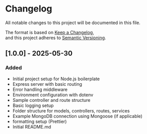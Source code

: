 # Changelog

All notable changes to this project will be documented in this file.

The format is based on [Keep a Changelog](https://keepachangelog.com/en/1.0.0/),  
and this project adheres to [Semantic Versioning](https://semver.org/).

## [1.0.0] - 2025-05-30
### Added
- Initial project setup for Node.js boilerplate
- Express server with basic routing
- Error handling middleware
- Environment configuration with dotenv
- Sample controller and route structure
- Basic logging setup
- Folder structure for models, controllers, routes, services
- Example MongoDB connection using Mongoose (if applicable)
- formatting setup (Prettier)
- Initial README.md
